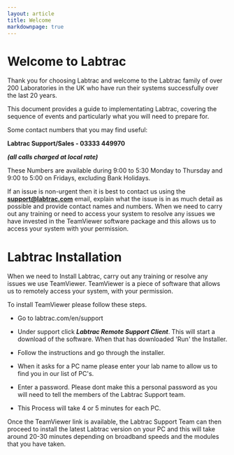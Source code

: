 ```yaml
---
layout: article
title: Welcome
markdownpage: true
---
```

# Welcome to Labtrac



Thank you for choosing Labtrac and welcome to the Labtrac family of over 200 Laboratories in the UK who have run their systems successfully over the last 20 years.


This document provides a guide to implementating Labtrac, covering the sequence of events and particularly what you will need to prepare for.


Some contact numbers that you may find useful:

**Labtrac Support/Sales - 03333 449970**

***(all calls charged at local rate)***


These Numbers are available during 9:00 to 5:30 Monday to Thursday and 9:00 to 5:00 on Fridays, excluding Bank Holidays.

If an issue is non-urgent then it is best to contact us using the **[support@labtrac.com](mailto:support@labtrac.com)** email, explain what the issue is in as much detail as possible and provide contact names and numbers.
When we need to carry out any training or need to access your system to resolve any issues we have invested in the TeamViewer software package and this allows us to access your system with your permission.

<a class="offset" name="#0.1"></a>

# Labtrac Installation

When we need to Install Labtrac, carry out any training or resolve any issues we use TeamViewer. TeamViewer is a piece of software that allows us to remotely access your system, with your permission.

To install TeamViewer please follow these steps.

* Go to labtrac.com/en/support

* Under support click ***Labtrac Remote Support Client***. This will start a download of the software. When that has downloaded 'Run' the Installer.

* Follow the instructions and go through the installer.

* When it asks for a PC name please enter your lab name to allow us to find you in our list of PC's.

* Enter a password. Please dont make this a personal password as you will need to tell the members of the Labtrac Support team.

* This Process will take 4 or 5 minutes for each PC.

Once the TeamViewer link is available, the Labtrac Support Team can then proceed to install the latest Labtrac version on your PC and this will take around 20-30 minutes depending on broadband speeds and the modules that you have taken.
